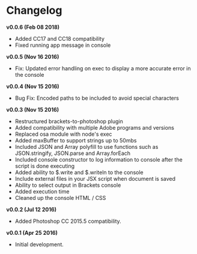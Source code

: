 # Changelog

**v0.0.6 (Feb 08 2018)**
* Added CC17 and CC18 compatibility
* Fixed running app message in console

**v0.0.5 (Nov 16 2016)**
* Fix: Updated error handling on exec to display a more accurate error in the console

**v0.0.4 (Nov 15 2016)**
* Bug Fix: Encoded paths to be included to avoid special characters

**v0.0.3 (Nov 15 2016)**
* Restructured brackets-to-photoshop plugin
* Added compatibility with multiple Adobe programs and versions
* Replaced osa module with node's exec
* Added maxBuffer to support strings up to 50mbs
* Included JSON and Array polyfill to use functions such as JSON.stringify, JSON.parse and Array.forEach
* Included console constructor to log information to console after the script is done executing
* Added ability to $.write and $.writeln to the console
* Include external files in your JSX script when document is saved
* Ability to select output in Brackets console
* Added execution time
* Cleaned up the console HTML / CSS

**v0.0.2 (Jul 12 2016)**
* Added Photoshop CC 2015.5 compatibility.

**v0.0.1 (Apr 25 2016)**
* Initial development.
